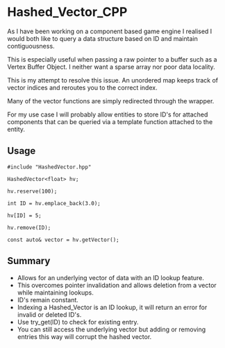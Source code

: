 # Hashed_Vector_CPP

As I have been working on a component based game engine I realised I would both like to query a data structure based on ID and maintain contiguousness.

This is especially useful when passing a raw pointer to a buffer such as a Vertex Buffer Object. I neither want a sparse array nor poor data locality.

This is my attempt to resolve this issue. An unordered map keeps track of vector indices and reroutes you to the correct index. 

Many of the vector functions are simply redirected through the wrapper.

For my use case I will probably allow entities to store ID's for attached components that can be queried via a template function attached to the entity.

## Usage

~~~~
#include "HashedVector.hpp"

HashedVector<float> hv;

hv.reserve(100);

int ID = hv.emplace_back(3.0);

hv[ID] = 5;

hv.remove(ID);
  
const auto& vector = hv.getVector();
~~~~
## Summary

* Allows for an underlying vector of data with an ID lookup feature.
* This overcomes pointer invalidation and allows deletion from a vector while maintaining lookups.
* ID's remain constant.
* Indexing a Hashed_Vector is an ID lookup, it will return an error for invalid or deleted ID's. 
* Use try_get(ID) to check for existing entry.  
* You can still access the underlying vector but adding or removing entries this way will corrupt the hashed vector.
  

  

  

  


